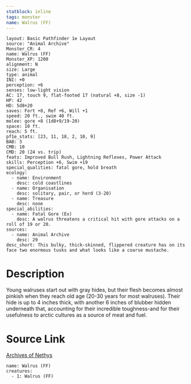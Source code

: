 ```yaml
---
statblock: inline
tags: monster
name: Walrus (FF)
---
```

```statblock
layout: Basic Pathfinder 1e Layout
source: "Animal Archive"
Monster_CR: 4
name: Walrus (FF)
Monster_XP: 1200
alignment: N
size: Large
type: animal
INI: +0
perception: +6
senses: low-light vision
AC: 17, touch 9, flat-footed 17 (natural +8, size -1)
HP: 42
HD: 5d8+20
saves: Fort +8, Ref +6, Will +1
speed: 20 ft., swim 40 ft.
melee: gore +8 (1d8+9/19-20)
space: 10 ft.
reach: 5 ft.
pf1e_stats: [23, 11, 18, 2, 10, 9]
BAB: 3
CMB: 10
CMD: 20 (24 vs. trip)
feats: Improved Bull Rush, Lightning Reflexes, Power Attack
skills: Perception +6, Swim +19
special_qualities: fatal gore, hold breath
ecology:
  - name: Environment
    desc: cold coastlines
  - name: Organisation
    desc: solitary, pair, or herd (3-20)
  - name: Treasure
    desc: none
special_abilities:
  - name: Fatal Gore (Ex)
    desc: A walrus threatens a critical hit with gore attacks on a roll of 19 or 20.
sources:
  - name: Animal Archive
    desc: 29
desc_short: This bulky, thick-skinned, flippered creature has on its face two enormous tusks and what looks like a coarse mustache.
```
# Description
Young walruses start out with gray hides, but their flesh becomes almost pinkish when they reach old age (20-30 years for most walruses). Their hide is up to 4 inches thick, with another 6 inches of blubber hidden underneath that, accounting for their incredible toughness-and for their usefulness to arctic cultures as a source of meat and fuel.
# Source Link
[Archives of Nethys](https://aonprd.com/MonsterDisplay.aspx?ItemName=Walrus%20(FF))
```encounter-table
name: Walrus (FF)
creatures:
  - 1: Walrus (FF)
```
